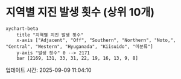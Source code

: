 # 지역별 지진 발생 횟수 (상위 10개)

```mermaid
xychart-beta
    title "지역별 지진 발생 횟수"
    x-axis ["Adjacent", "Off", "Southern", "Northern", "Noto,", "Central", "Western", "Hyuganada", "Kiisuido", "미분류"]
    y-axis "발생 횟수" 0 --> 2171
    bar [2169, 131, 33, 31, 22, 19, 16, 13, 9, 8]
```

업데이트 시간: 2025-09-09 11:04:10
